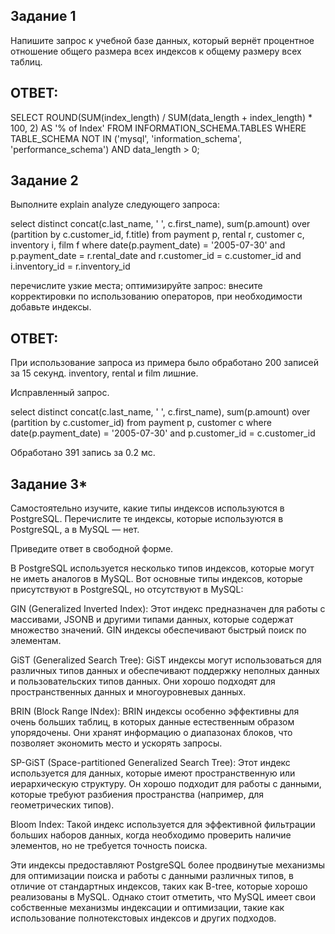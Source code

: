 ## Задание 1
Напишите запрос к учебной базе данных, который вернёт процентное отношение общего размера всех индексов к общему размеру всех таблиц.

## ОТВЕТ:

SELECT 
    ROUND(SUM(index_length) / SUM(data_length + index_length) * 100, 2) AS '% of Index'
FROM 
    INFORMATION_SCHEMA.TABLES
WHERE 
    TABLE_SCHEMA NOT IN ('mysql', 'information_schema', 'performance_schema')
    AND data_length > 0;

## Задание 2

Выполните explain analyze следующего запроса:

select distinct concat(c.last_name, ' ', c.first_name), sum(p.amount) over (partition by c.customer_id, f.title)
from payment p, rental r, customer c, inventory i, film f
where date(p.payment_date) = '2005-07-30' and p.payment_date = r.rental_date and r.customer_id = c.customer_id and i.inventory_id = r.inventory_id

перечислите узкие места;
оптимизируйте запрос: внесите корректировки по использованию операторов, при необходимости добавьте индексы.

## ОТВЕТ:

При использование запроса из примера было обработано 200 записей за 15 секунд.  inventory, rental и film лишние.

Исправленный запрос.

select distinct concat(c.last_name, ' ', c.first_name), sum(p.amount) over (partition by c.customer_id)
from payment p, customer c
where date(p.payment_date) = '2005-07-30' and p.customer_id = c.customer_id 

Обработано 391 запись за 0.2 мс.

## Задание 3*

Самостоятельно изучите, какие типы индексов используются в PostgreSQL. Перечислите те индексы, которые используются в PostgreSQL, а в MySQL — нет.

Приведите ответ в свободной форме.

В PostgreSQL используется несколько типов индексов, которые могут не иметь аналогов в MySQL. Вот основные типы индексов, которые присутствуют в PostgreSQL, но отсутствуют в MySQL:

GIN (Generalized Inverted Index): Этот индекс предназначен для работы с массивами, JSONB и другими типами данных, которые содержат множество значений. GIN индексы обеспечивают быстрый поиск по элементам.

GiST (Generalized Search Tree): GiST индексы могут использоваться для различных типов данных и обеспечивают поддержку неполных данных и пользовательских типов данных. Они хорошо подходят для пространственных данных и многоуровневых данных.

BRIN (Block Range INdex): BRIN индексы особенно эффективны для очень больших таблиц, в которых данные естественным образом упорядочены. Они хранят информацию о диапазонах блоков, что позволяет экономить место и ускорять запросы.

SP-GiST (Space-partitioned Generalized Search Tree): Этот индекс используется для данных, которые имеют пространственную или иерархическую структуру. Он хорошо подходит для работы с данными, которые требуют разбиения пространства (например, для геометрических типов).

Bloom Index: Такой индекс используется для эффективной фильтрации больших наборов данных, когда необходимо проверить наличие элементов, но не требуется точность поиска.

Эти индексы предоставляют PostgreSQL более продвинутые механизмы для оптимизации поиска и работы с данными различных типов, в отличие от стандартных индексов, таких как B-tree, которые хорошо реализованы в MySQL. Однако стоит отметить, что MySQL имеет свои собственные механизмы индексации и оптимизации, такие как использование полнотекстовых индексов и других подходов.

